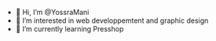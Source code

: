 - 👋 Hi, I’m @YossraMani
- 👀 I’m interested in web developpemtent and graphic design
- 🌱 I’m currently learning Presshop


<!---
YossraMani/YossraMani is a ✨ special ✨ repository because its `README.md` (this file) appears on your GitHub profile.
You can click the Preview link to take a look at your changes.
--->
